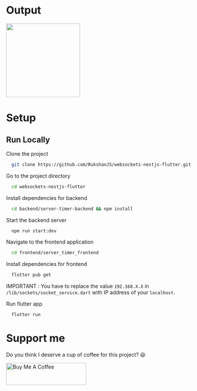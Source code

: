 
# Output

<img src="https://dev-to-uploads.s3.amazonaws.com/uploads/articles/lizparehhc4mvl48kbig.gif" width="200">

# Setup
## Run Locally

Clone the project

```bash
  git clone https://github.com/RukshanJS/websockets-nestjs-flutter.git
```

Go to the project directory

```bash
  cd websockets-nestjs-flutter
```

Install dependencies for backend

```bash
  cd backend/server-timer-backend && npm install
```

Start the backend server

```bash
  npm run start:dev
```

Navigate to the frontend application

```bash
  cd frontend/server_timer_frontend
```

Install dependencies for frontend

```bash
  flutter pub get
```

IMPORTANT : You have to replace the value `192.168.X.X` in `/lib/sockets/socket_service.dart` with IP address of your `localhost`.

Run flutter app

```bash
  flutter run
```

# Support me

Do you think I deserve a cup of coffee for this project? 😃

<a href="https://www.buymeacoffee.com/rukshanjs" target="_blank"><img src="https://cdn.buymeacoffee.com/buttons/v2/default-yellow.png" alt="Buy Me A Coffee" style="height: 60px !important;width: 217px !important;" ></a>